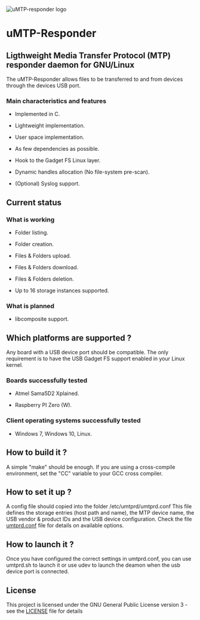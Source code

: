 ![uMTP-responder logo](https://raw.githubusercontent.com/viveris/uMTP-Responder/master/img/umtp-128h.png
)

# uMTP-Responder

## Ligthweight Media Transfer Protocol (MTP) responder daemon for GNU/Linux

The uMTP-Responder allows files to be transferred to and from devices through the devices USB port.

### Main characteristics and features

- Implemented in C.

- Lightweight implementation.

- User space implementation.

- As few dependencies as possible.

- Hook to the Gadget FS Linux layer.

- Dynamic handles allocation (No file-system pre-scan).

- (Optional) Syslog support.

## Current status

### What is working

- Folder listing.

- Folder creation.

- Files & Folders upload.

- Files & Folders download.

- Files & Folders deletion.

- Up to 16 storage instances supported.

### What is planned

- libcomposite support.

## Which platforms are supported ?

Any board with a USB device port should be compatible. The only requirement is to have the USB Gadget FS support enabled in your Linux kernel.

### Boards successfully tested

- Atmel Sama5D2 Xplained.

- Raspberry PI Zero (W).

### Client operating systems successfully tested

- Windows 7, Windows 10, Linux.

## How to build it ?

A simple "make" should be enough. If you are using a cross-compile environment, set the "CC" variable to your GCC cross compiler.
 
## How to set it up ?

A config file should copied into the folder /etc/umtprd/umtprd.conf
This file defines the storage entries (host path and name), the MTP device name, the USB vendor & product IDs and the USB device configuration.
Check the file [umtprd.conf](conf/umtprd.conf) file for details on available options.

## How to launch it ?

Once you have configured the correct settings in umtprd.conf, you can use umtprd.sh to launch it or use udev to launch the deamon when the usb device port is connected.

## License

This project is licensed under the GNU General Public License version 3 - see the [LICENSE](LICENSE) file for details

